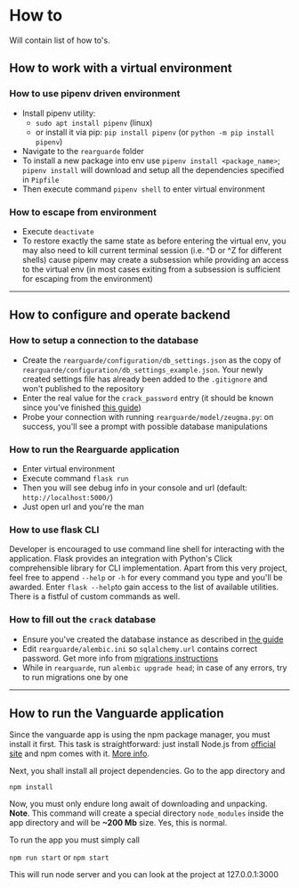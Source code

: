 # How to

Will contain list of how to's.

## How to work with a virtual environment

### How to use pipenv driven environment

- Install pipenv utility:
  - `sudo apt install pipenv` (linux)
  - or install it via pip: `pip install pipenv` (or `python -m pip install pipenv`)
- Navigate to the `rearguarde` folder
- To install a new package into env use `pipenv install <package_name>`; `pipenv install` will 
download and setup all the dependencies specified in `Pipfile`
- Then execute command `pipenv shell` to enter virtual environment

### How to escape from environment

- Execute `deactivate`
- To restore exactly the same state as before entering the virtual env, you may also need to kill 
current terminal session (i.e. ^D or ^Z for different shells) cause pipenv may create a subsession 
while providing an access to the virtual env (in most cases exiting from a subsession is sufficient 
for escaping from the environment)

---

## How to configure and operate backend

### How to setup a connection to the database

- Create the `rearguarde/configuration/db_settings.json` as the copy of
`rearguarde/configuration/db_settings_example.json`. Your newly created settings file has already
been added to the `.gitignore` and won't published to the repository
- Enter the real value for the `crack_password` entry (it should be known since you've finished 
[this guide](db-postgresql-setup.md))
- Probe your connection with running `rearguarde/model/zeugma.py`: on success, you'll see a prompt
with possible database manipulations

### How to run the Rearguarde application

- Enter virtual environment
- Execute command `flask run`
- Then you will see debug info in your console and url (default: `http://localhost:5000/`)
- Just open url and you're the man

### How to use flask CLI 

Developer is encouraged to use command line shell for interacting with the application. Flask 
provides an integration with Python's Click comprehensible library for CLI implementation. Apart 
from this very project, feel free to append `--help` or `-h` for every command you type and you'll 
be awarded. Enter `flask --help`to gain access to the list of available utilities. There is a 
fistful of custom commands as well. 

### How to fill out the `crack` database

- Ensure you've created the database instance as described in [the guide](db-postgresql-setup.md)
- Edit `rearguarde/alembic.ini` so `sqlalchemy.url` contains correct password. Get more info from
[migrations instructions](db-migrations-instructions.md)
- While in `rearguarde`, run `alembic upgrade head`; in case of any errors, try to run migrations
one by one

---

## How to run the Vanguarde application

Since the vanguarde app is using the npm package manager, you must install it first. This
task is straightforward: just install Node.js from [official site](https://nodejs.org/en/)
and npm comes with it. [More info](https://www.npmjs.com/get-npm).

Next, you shall install all project dependencies. Go to the app directory and

`npm install`

Now, you must only endure long await of downloading and unpacking.
**Note**. This command will create a special directory `node_modules` inside the app
directory and will be **~200 Mb** size. Yes, this is normal.

To run the app you must simply call

`npm run start` or `npm start`

This will run node server and you can look at the project at 127.0.0.1:3000
